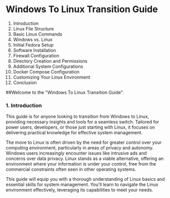 # Windows To Linux Transition Guide

1. Introduction
2. Linux File Structure
3. Basic Linux Commands
4. Windows vs. Linux
5. Initial Fedora Setup
6. Software Installation
7. Firewall Configuration
8. Directory Creation and Permissions
9. Additional System Configurations
10. Docker Compose Configuration
11. Customizing Your Linux Environment
12. Conclusion

##Welcome to the "Windows To Linux Transition Guide". 

### 1. Introduction

This guide is for anyone looking to transition from Windows to Linux, providing necessary insights and tools for a seamless switch. Tailored for power users, developers, or those just starting with Linux, it focuses on delivering practical knowledge for effective system management.

The move to Linux is often driven by the need for greater control over your computing environment, particularly in areas of privacy and autonomy. Windows users increasingly encounter issues like intrusive ads and concerns over data privacy. Linux stands as a viable alternative, offering an environment where your information is under your control, free from the commercial constraints often seen in other operating systems.

This guide will equip you with a thorough understanding of Linux basics and essential skills for system management. You'll learn to navigate the Linux environment effectively, leveraging its capabilities to meet your needs.
